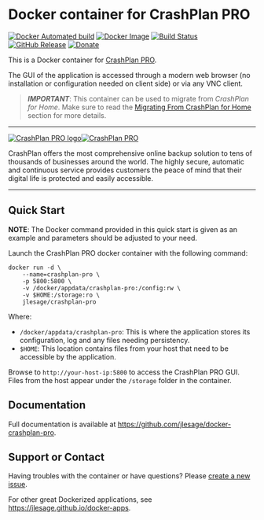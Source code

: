 # Docker container for CrashPlan PRO
[![Docker Automated build](https://img.shields.io/docker/automated/jlesage/crashplan-pro.svg)](https://hub.docker.com/r/jlesage/crashplan-pro/) [![Docker Image](https://images.microbadger.com/badges/image/jlesage/crashplan-pro.svg)](http://microbadger.com/#/images/jlesage/crashplan-pro) [![Build Status](https://travis-ci.org/jlesage/docker-crashplan-pro.svg?branch=master)](https://travis-ci.org/jlesage/docker-crashplan-pro) [![GitHub Release](https://img.shields.io/github/release/jlesage/docker-crashplan-pro.svg)](https://github.com/jlesage/docker-crashplan-pro/releases/latest) [![Donate](https://img.shields.io/badge/Donate-PayPal-green.svg)](https://paypal.me/JocelynLeSage/0usd)

This is a Docker container for [CrashPlan PRO](https://www.crashplan.com/en-us/business/).

The GUI of the application is accessed through a modern web browser (no installation or configuration needed on client side) or via any VNC client.

> **_IMPORTANT_**: This container can be used to migrate from *CrashPlan for 
> Home*.  Make sure to read the
> [Migrating From CrashPlan for Home](#migrating-from-crashplan-for-home)
> section for more details.

---

[![CrashPlan PRO logo](https://images.weserv.nl/?url=raw.githubusercontent.com/jlesage/docker-templates/master/jlesage/images/crashplan-pro-icon.png&w=200)](https://www.crashplan.com/en-us/business/)[![CrashPlan PRO](https://dummyimage.com/400x110/ffffff/575757&text=CrashPlan+PRO)](https://www.crashplan.com/en-us/business/)

CrashPlan offers the most comprehensive online backup solution to tens of
thousands of businesses around the world.  The highly secure, automatic and
continuous service provides customers the peace of mind that their digital life
is protected and easily accessible.

---

## Quick Start

**NOTE**: The Docker command provided in this quick start is given as an example
and parameters should be adjusted to your need.

Launch the CrashPlan PRO docker container with the following command:
```
docker run -d \
    --name=crashplan-pro \
    -p 5800:5800 \
    -v /docker/appdata/crashplan-pro:/config:rw \
    -v $HOME:/storage:ro \
    jlesage/crashplan-pro
```

Where:
  - `/docker/appdata/crashplan-pro`: This is where the application stores its configuration, log and any files needing persistency.
  - `$HOME`: This location contains files from your host that need to be accessible by the application.

Browse to `http://your-host-ip:5800` to access the CrashPlan PRO GUI.
Files from the host appear under the `/storage` folder in the container.

## Documentation

Full documentation is available at https://github.com/jlesage/docker-crashplan-pro.

## Support or Contact

Having troubles with the container or have questions?  Please
[create a new issue].

For other great Dockerized applications, see https://jlesage.github.io/docker-apps.

[create a new issue]: https://github.com/jlesage/docker-crashplan-pro/issues
